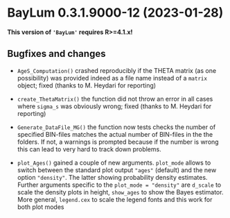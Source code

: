 




<!-- NEWS.md was auto-generated by NEWS.Rmd. Please DO NOT edit by hand!-->

# BayLum 0.3.1.9000-12 (2023-01-28)

**This version of `'BayLum'` requires R\>=4.1.x!**

## Bugfixes and changes

- `AgeS_Computation()` crashed reproducibly if the THETA matrix (as one
  possibility) was provided indeed as a file name instead of a `matrix`
  object; fixed (thanks to M. Heydari for reporting)

- `create_ThetaMatrix()` the function did not throw an error in all
  cases where `sigma_s` was obviously wrong; fixed (thanks to M. Heydari
  for reporting)

- `Generate_DataFile_MG()` the function now tests checks the number of
  specified BIN-files matches the actual number of BIN-files in the the
  folders. If not, a warnings is prompted because if the number is wrong
  this can lead to very hard to track down problems.

- `plot_Ages()` gained a couple of new arguments. `plot_mode` allows to
  switch between the standard plot output `"ages"` (default) and the new
  option `"density"`. The latter showing probability density estimates.
  Further arguments specific to the `plot_mode = "density"` are
  `d_scale` to scale the density plots in height, `show_ages` to show
  the Bayes estimator. More general, `legend.cex` to scale the legend
  fonts and this work for both plot modes
